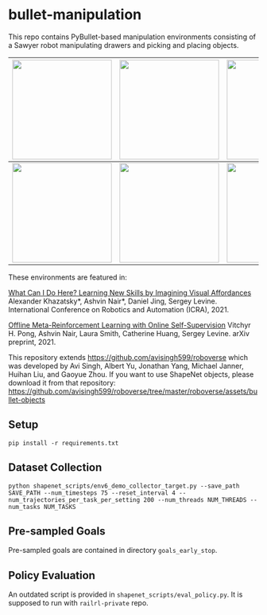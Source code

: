 # bullet-manipulation

This repo contains PyBullet-based manipulation environments consisting of a Sawyer robot manipulating drawers and picking and placing objects.

| <img src="gifs/fullimgs_video_0.gif" width="200" /> | <img src="gifs/fullimgs_video_1.gif" width="200" /> | <img src="gifs/fullimgs_video_2.gif" width="200" /> |
|---|---|---|
| <img src="gifs/fullimgs_video_3.gif" width="200" /> | <img src="gifs/fullimgs_video_4.gif" width="200" /> | <img src="gifs/fullimgs_video_5.gif" width="200" /> |

These environments are featured in:

[What Can I Do Here? Learning New Skills by Imagining Visual Affordances](https://arxiv.org/abs/2106.00671)
Alexander Khazatsky*, Ashvin Nair*, Daniel Jing, Sergey Levine. International Conference on Robotics and Automation (ICRA), 2021.

[Offline Meta-Reinforcement Learning with Online Self-Supervision](https://arxiv.org/abs/2107.03974)
Vitchyr H. Pong, Ashvin Nair, Laura Smith, Catherine Huang, Sergey Levine. arXiv preprint, 2021.

This repository extends https://github.com/avisingh599/roboverse which was developed by Avi Singh, Albert Yu, Jonathan Yang, Michael Janner, Huihan Liu, and Gaoyue Zhou. If you want to use ShapeNet objects, please download it from that repository: https://github.com/avisingh599/roboverse/tree/master/roboverse/assets/bullet-objects

## Setup
`pip install -r requirements.txt`

## Dataset Collection
```
python shapenet_scripts/env6_demo_collector_target.py --save_path SAVE_PATH --num_timesteps 75 --reset_interval 4 --num_trajectories_per_task_per_setting 200 --num_threads NUM_THREADS --num_tasks NUM_TASKS
```

## Pre-sampled Goals

Pre-sampled goals are contained in directory `goals_early_stop`.

## Policy Evaluation

An outdated script is provided in `shapenet_scripts/eval_policy.py`. It is supposed to run with `railrl-private` repo.
